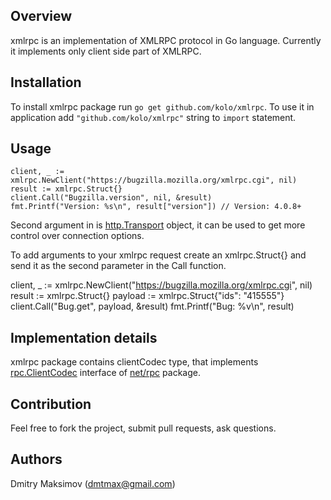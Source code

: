 ## Overview

xmlrpc is an implementation of XMLRPC protocol in Go language. Currently
it implements only client side part of XMLRPC.

## Installation

To install xmlrpc package run `go get github.com/kolo/xmlrpc`. To use
it in application add `"github.com/kolo/xmlrpc"` string to `import`
statement.

## Usage

    client, _ := xmlrpc.NewClient("https://bugzilla.mozilla.org/xmlrpc.cgi", nil)
    result := xmlrpc.Struct{}
    client.Call("Bugzilla.version", nil, &result)
    fmt.Printf("Version: %s\n", result["version"]) // Version: 4.0.8+


Second argument in is [http.Transport](http://golang.org/pkg/net/http/#Transport)
object, it can be used to get more control over connection options.

To add arguments to your xmlrpc request create an xmlrpc.Struct{} and send it as the second parameter in the Call function.

   client, _ := xmlrpc.NewClient("https://bugzilla.mozilla.org/xmlrpc.cgi", nil)
   result := xmlrpc.Struct{}
   payload := xmlrpc.Struct{"ids": "415555"}
   client.Call("Bug.get", payload, &result)
   fmt.Printf("Bug: %v\n", result)

## Implementation details

xmlrpc package contains clientCodec type, that implements [rpc.ClientCodec](http://golang.org/pkg/net/rpc/#ClientCodec)
interface of [net/rpc](http://golang.org/pkg/net/rpc) package.

## Contribution

Feel free to fork the project, submit pull requests, ask questions.

## Authors

Dmitry Maksimov (dmtmax@gmail.com)
